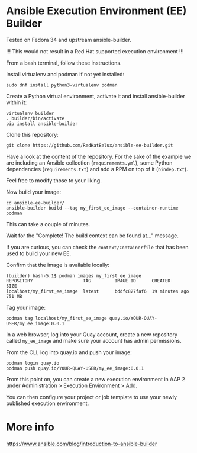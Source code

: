 # Ansible Execution Environment (EE) Builder

Tested on Fedora 34 and upstream ansible-builder. 

!!! This would not result in a Red Hat supported execution environment !!!

From a bash terminal, follow these instructions.

Install virtualenv and podman if not yet installed:

```
sudo dnf install python3-virtualenv podman
```

Create a Python virtual environment, activate it and install ansible-builder within it:

```
virtualenv builder
. builder/bin/activate
pip install ansible-builder
```

Clone this repository:

```
git clone https://github.com/RedHatBelux/ansible-ee-builder.git
```

Have a look at the content of the repository. For the sake of the example we are including an Ansible collection (`requirements.yml`), some Python dependencies (`requirements.txt`) and add a RPM on top of it (`bindep.txt`).

Feel free to modify those to your liking.

Now build your image:

```
cd ansible-ee-builder/
ansible-builder build --tag my_first_ee_image --container-runtime podman
```

This can take a couple of minutes.

Wait for the "Complete! The build context can be found at..." message.

If you are curious, you can check the `context/Containerfile` that has been used to build your new EE.

Confirm that the image is available locally:

```
(builder) bash-5.1$ podman images my_first_ee_image
REPOSITORY                   TAG         IMAGE ID      CREATED         SIZE
localhost/my_first_ee_image  latest      bddfc827faf6  19 minutes ago  751 MB
```

Tag your image:

```
podman tag localhost/my_first_ee_image quay.io/YOUR-QUAY-USER/my_ee_image:0.0.1
```

In a web browser, log into your Quay account, create a new repository called `my_ee_image` and make sure your account has admin permissions.

From the CLI, log into quay.io and push your image:

```
podman login quay.io
podman push quay.io/YOUR-QUAY-USER/my_ee_image:0.0.1
```

From this point on, you can create a new execution environment in AAP 2 under Administration > Execution Environment > Add.

You can then configure your project or job template to use your newly published execution environment.

# More info

https://www.ansible.com/blog/introduction-to-ansible-builder



